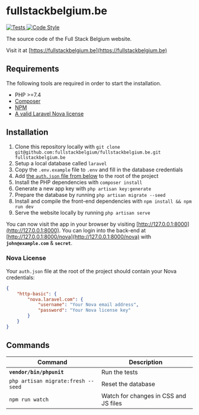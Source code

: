 # fullstackbelgium.be

<a href="https://github.com/fullstackbelgium/fullstackbelgium.be?query=workflow%3ATests">
    <img src="https://github.com/fullstackbelgium/fullstackbelgium.be/workflows/Tests/badge.svg" alt="Tests">
</a>
<a href="https://github.styleci.io/repos/129402152">
    <img src="https://github.styleci.io/repos/129402152/shield?style=flat" alt="Code Style">
</a>

The source code of the Full Stack Belgium website.

Visit it at [https://fullstackbelgium.be](https://fullstackbelgium.be)

## Requirements

The following tools are required in order to start the installation.

- PHP >=7.4
- [Composer](https://getcomposer.org/download/)
- [NPM](https://docs.npmjs.com/downloading-and-installing-node-js-and-npm)
- [A valid Laravel Nova license](https://nova.laravel.com)

## Installation

1. Clone this repository locally with `git clone git@github.com:fullstackbelgium/fullstackbelgium.be.git fullstackbelgium.be`
2. Setup a local database called `laravel`
3. Copy the `.env.example` file to `.env` and fill in the database credentials
4. Add [the `auth.json` file from below](#nova-license) to the root of the project
5. Install the PHP dependencies with `composer install` 
6. Generate a new app key with `php artisan key:generate`
7. Prepare the database by running `php artisan migrate --seed` 
8. Install and compile the front-end dependencies with `npm install && npm run dev`
9. Serve the website locally by running `php artisan serve`

You can now visit the app in your browser by visiting [http://127.0.0.1:8000](http://127.0.0.1:8000). You can login into the back-end at [http://127.0.0.1:8000/nova](http://127.0.0.1:8000/nova) with **`john@example.com`** & **`secret`**.

### Nova License

Your `auth.json` file at the root of the project should contain your Nova credentials:

```json
{
    "http-basic": {
        "nova.laravel.com": {
            "username": "Your Nova email address",
            "password": "Your Nova license key"
        }
    }
}
```

## Commands

Command | Description
--- | ---
**`vendor/bin/phpunit`** | Run the tests
`php artisan migrate:fresh --seed` | Reset the database
`npm run watch` | Watch for changes in CSS and JS files
